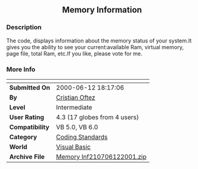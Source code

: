 ﻿<div align="center">

## Memory Information


</div>

### Description

The code, displays information about the memory status of your system.It gives you the ability to see your current:available Ram, virtual memory, page file, total Ram, etc.If you like, please vote for me.
 
### More Info
 


<span>             |<span>
---                |---
**Submitted On**   |2000-06-12 18:17:06
**By**             |[Cristian Oftez](https://github.com/Planet-Source-Code/PSCIndex/blob/master/ByAuthor/cristian-oftez.md)
**Level**          |Intermediate
**User Rating**    |4.3 (17 globes from 4 users)
**Compatibility**  |VB 5\.0, VB 6\.0
**Category**       |[Coding Standards](https://github.com/Planet-Source-Code/PSCIndex/blob/master/ByCategory/coding-standards__1-43.md)
**World**          |[Visual Basic](https://github.com/Planet-Source-Code/PSCIndex/blob/master/ByWorld/visual-basic.md)
**Archive File**   |[Memory Inf210706122001\.zip](https://github.com/Planet-Source-Code/cristian-oftez-memory-information__1-24029/archive/master.zip)








